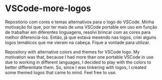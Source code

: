 # VSCode-more-logos



Repositório com cores e temas alternativos para o logo do VSCode.
Minha motivação foi que, por ter mais de uma VSCode portable em uso em função de trabalhar em diferentes linguagens, resolvi brincar com as cores para melhor diferenciá-los.
Então, já que estava mexendo nas logos, criei alguns logos temáticos que me vieram na cabeça.
Fique a vontade para utilizar.


Repository with alternative colors and themes for VSCode logo.
My motivation was that, because I had more than one portable VSCode in use due to working in different languages, I decided to play with the colors to better differentiate them.
So, since I was tinkering with logos, I created some themed logos that came to mind.
Feel free to use.

